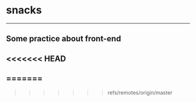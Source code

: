 # snacks
---
Some practice about front-end
---
<<<<<<< HEAD
---
=======
---
>>>>>>> refs/remotes/origin/master
